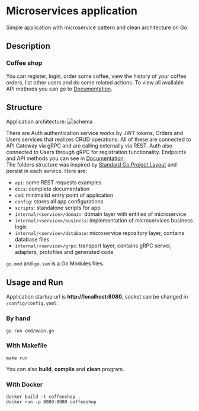 # Microservices application

Simple application with microservice pattern and clean architecture on Go.

## Description
### **Coffee shop**
You can register, login, order some coffee, view the history of your coffee orders, list other users and do some related actions. To view all available API methods you can go to [Documentation](/docs/documentation.md).

## Structure
Application architecture:
![schema](https://i.imgur.com/Z6z7mAs.jpg)

There are Auth authentication service works by JWT tokens; Orders and Users services that realizes CRUD operations. All of these are connected to API Gateway via gRPC and are calling externally via REST. Auth also connected to Users through gRPC for registration functionality. Endpoints and API methods you can see in [Documentation](/docs/documentation.md). \
The folders structure was inspired by [Standard Go Project Layout](https://github.com/golang-standards/project-layout) and persist in each service. Here are:
- `api`: some REST requests examples
- `docs`: complete documentation
- `cmd`: minimalist entry point of application
- `config`: stores all app configurations
- `scripts`: standalone scripts for app
- `internal/<service>/domain`: domain layer with entities of microservice
- `internal/<service>/business`: implementation of microservices business logic
- `internal/<service>/database`: microservice repository layer, contains database files
- `internal/<service>/grpc`: transport layer, contains gRPC server, adapters, protofiles and generated code

`go.mod` and `go.sum` is a Go Modules files.

## Usage and Run
Application startup url is **http://localhost:8080**, socket can be changed in `/config/config.yaml`.

### By hand
```shell
go run cmd/main.go
```
### With Makefile
```shell
make run
```
You can also **build**, **compile** and **clean** program.
### With Docker
```shell
docker build -t coffeeshop .
docker run -p 8080:8080 coffeeshop
```
